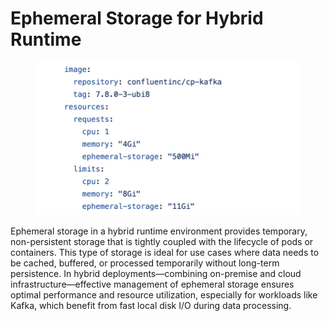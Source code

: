 # Ephemeral Storage for Hybrid Runtime

<figure><img src="../../../.gitbook/assets/image (1) (1) (1) (1) (1) (1) (1).png" alt=""><figcaption></figcaption></figure>

Ephemeral storage in a hybrid runtime environment provides temporary, non-persistent storage that is tightly coupled with the lifecycle of pods or containers. This type of storage is ideal for use cases where data needs to be cached, buffered, or processed temporarily without long-term persistence. In hybrid deployments—combining on-premise and cloud infrastructure—effective management of ephemeral storage ensures optimal performance and resource utilization, especially for workloads like Kafka, which benefit from fast local disk I/O during data processing.
